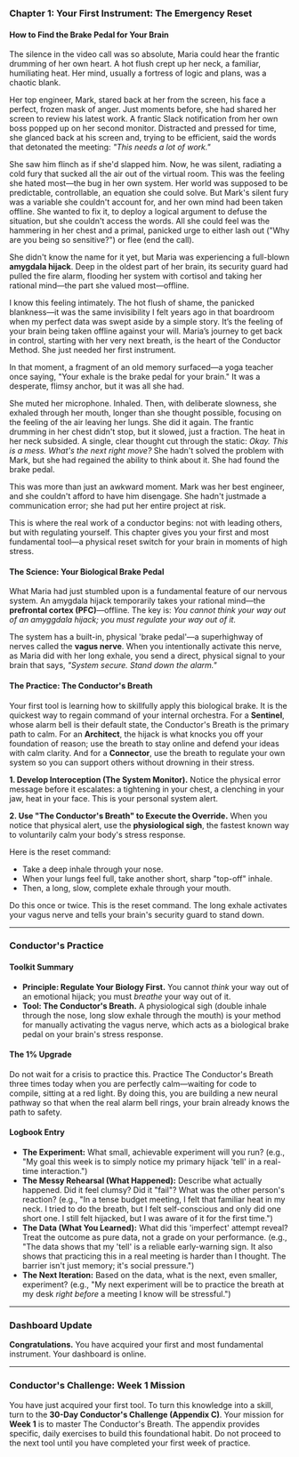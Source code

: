 ### **Chapter 1: Your First Instrument: The Emergency Reset**
#### How to Find the Brake Pedal for Your Brain

The silence in the video call was so absolute, Maria could hear the frantic drumming of her own heart. A hot flush crept up her neck, a familiar, humiliating heat. Her mind, usually a fortress of logic and plans, was a chaotic blank.

Her top engineer, Mark, stared back at her from the screen, his face a perfect, frozen mask of anger. Just moments before, she had shared her screen to review his latest work. A frantic Slack notification from her own boss popped up on her second monitor. Distracted and pressed for time, she glanced back at his screen and, trying to be efficient, said the words that detonated the meeting: *"This needs a lot of work."*

She saw him flinch as if she'd slapped him. Now, he was silent, radiating a cold fury that sucked all the air out of the virtual room. This was the feeling she hated most—the bug in her own system. Her world was supposed to be predictable, controllable, an equation she could solve. But Mark's silent fury was a variable she couldn't account for, and her own mind had been taken offline. She wanted to fix it, to deploy a logical argument to defuse the situation, but she couldn't access the words. All she could feel was the hammering in her chest and a primal, panicked urge to either lash out ("Why are you being so sensitive?") or flee (end the call).

She didn't know the name for it yet, but Maria was experiencing a full-blown **amygdala hijack**. Deep in the oldest part of her brain, its security guard had pulled the fire alarm, flooding her system with cortisol and taking her rational mind—the part she valued most—offline.

I know this feeling intimately. The hot flush of shame, the panicked blankness—it was the same invisibility I felt years ago in that boardroom when my perfect data was swept aside by a simple story. It’s the feeling of your brain being taken offline against your will. Maria’s journey to get back in control, starting with her very next breath, is the heart of the Conductor Method. She just needed her first instrument.

In that moment, a fragment of an old memory surfaced—a yoga teacher once saying, "Your exhale is the brake pedal for your brain." It was a desperate, flimsy anchor, but it was all she had.

She muted her microphone. Inhaled. Then, with deliberate slowness, she exhaled through her mouth, longer than she thought possible, focusing on the feeling of the air leaving her lungs. She did it again. The frantic drumming in her chest didn't stop, but it slowed, just a fraction. The heat in her neck subsided. A single, clear thought cut through the static: *Okay. This is a mess. What's the next right move?* She hadn't solved the problem with Mark, but she had regained the ability to think about it. She had found the brake pedal.

This was more than just an awkward moment. Mark was her best engineer, and she couldn't afford to have him disengage. She hadn't justmade a communication error; she had put her entire project at risk.

This is where the real work of a conductor begins: not with leading others, but with regulating yourself. This chapter gives you your first and most fundamental tool—a physical reset switch for your brain in moments of high stress.

#### **The Science: Your Biological Brake Pedal**

What Maria had just stumbled upon is a fundamental feature of our nervous system. An amygdala hijack temporarily takes your rational mind—the **prefrontal cortex (PFC)**—offline. The key is: *You cannot think your way out of an amyggdala hijack; you must regulate your way out of it.*

The system has a built-in, physical 'brake pedal'—a superhighway of nerves called the **vagus nerve**. When you intentionally activate this nerve, as Maria did with her long exhale, you send a direct, physical signal to your brain that says, *"System secure. Stand down the alarm."*

#### **The Practice: The Conductor's Breath**

Your first tool is learning how to skillfully apply this biological brake. It is the quickest way to regain command of your internal orchestra. For a **Sentinel**, whose alarm bell is their default state, the Conductor's Breath is the primary path to calm. For an **Architect**, the hijack is what knocks you off your foundation of reason; use the breath to stay online and defend your ideas with calm clarity. And for a **Connector**, use the breath to regulate your own system so you can support others without drowning in their stress.

**1. Develop Interoception (The System Monitor).**
Notice the physical error message before it escalates: a tightening in your chest, a clenching in your jaw, heat in your face. This is your personal system alert.

**2. Use "The Conductor's Breath" to Execute the Override.**
When you notice that physical alert, use the **physiological sigh**, the fastest known way to voluntarily calm your body's stress response.

Here is the reset command:
*   Take a deep inhale through your nose.
*   When your lungs feel full, take another short, sharp "top-off" inhale.
*   Then, a long, slow, complete exhale through your mouth.

Do this once or twice. This is the reset command. The long exhale activates your vagus nerve and tells your brain's security guard to stand down.

---
### **Conductor's Practice**

#### **Toolkit Summary**
*   **Principle: Regulate Your Biology First.** You cannot *think* your way out of an emotional hijack; you must *breathe* your way out of it.
*   **Tool: The Conductor's Breath.** A physiological sigh (double inhale through the nose, long slow exhale through the mouth) is your method for manually activating the vagus nerve, which acts as a biological brake pedal on your brain's stress response.

#### **The 1% Upgrade**
Do not wait for a crisis to practice this. Practice The Conductor's Breath three times today when you are perfectly calm—waiting for code to compile, sitting at a red light. By doing this, you are building a new neural pathway so that when the real alarm bell rings, your brain already knows the path to safety.

#### **Logbook Entry**
*   **The Experiment:** What small, achievable experiment will you run? (e.g., "My goal this week is to simply notice my primary hijack 'tell' in a real-time interaction.")
*   **The Messy Rehearsal (What Happened):** Describe what actually happened. Did it feel clumsy? Did it "fail"? What was the other person's reaction? (e.g., "In a tense budget meeting, I felt that familiar heat in my neck. I tried to do the breath, but I felt self-conscious and only did one short one. I still felt hijacked, but I was aware of it for the first time.")
*   **The Data (What You Learned):** What did this 'imperfect' attempt reveal? Treat the outcome as pure data, not a grade on your performance. (e.g., "The data shows that my 'tell' is a reliable early-warning sign. It also shows that practicing this in a real meeting is harder than I thought. The barrier isn't just memory; it's social pressure.")
*   **The Next Iteration:** Based on the data, what is the next, even smaller, experiment? (e.g., "My next experiment will be to practice the breath at my desk *right before* a meeting I know will be stressful.")

---
### **Dashboard Update**

**Congratulations.** You have acquired your first and most fundamental instrument. Your dashboard is online.

---
### **Conductor's Challenge: Week 1 Mission**

You have just acquired your first tool. To turn this knowledge into a skill, turn to the **30-Day Conductor's Challenge (Appendix C)**. Your mission for **Week 1** is to master The Conductor's Breath. The appendix provides specific, daily exercises to build this foundational habit. Do not proceed to the next tool until you have completed your first week of practice.
      